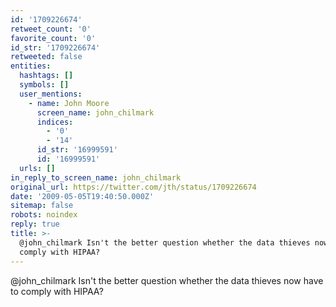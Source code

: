 ```yaml
---
id: '1709226674'
retweet_count: '0'
favorite_count: '0'
id_str: '1709226674'
retweeted: false
entities:
  hashtags: []
  symbols: []
  user_mentions:
    - name: John Moore
      screen_name: john_chilmark
      indices:
        - '0'
        - '14'
      id_str: '16999591'
      id: '16999591'
  urls: []
in_reply_to_screen_name: john_chilmark
original_url: https://twitter.com/jth/status/1709226674
date: '2009-05-05T19:40:50.000Z'
sitemap: false
robots: noindex
reply: true
title: >-
  @john_chilmark Isn't the better question whether the data thieves now have to
  comply with HIPAA?
---
```


@john_chilmark Isn't the better question whether the data thieves now have to comply with HIPAA?